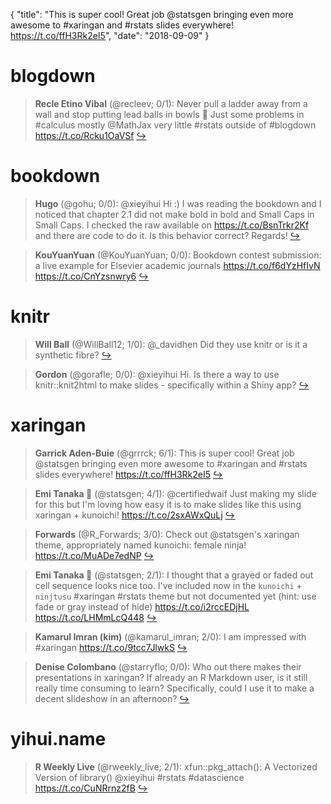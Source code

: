 {
  "title": "This is super cool! Great job @statsgen bringing even more awesome to #xaringan and #rstats slides everywhere! https://t.co/ffH3Rk2eI5",
  "date": "2018-09-09"
}

# blogdown

> **Recle Etino Vibal** (@recleev; 0/1): Never pull a ladder away from a wall and stop putting lead balls in bowls 🤣 Just some problems in #calculus mostly @MathJax very little #rstats outside of #blogdown https://t.co/Rcku1OaVSf  [&#8618;](https://twitter.com/xieyihui/status/1038427961685233664)

<!-- -->


# bookdown

> **Hugo** (@gohu; 0/0): @xieyihui Hi :)
I was reading the bookdown and I noticed that chapter 2.1 did not make bold in bold and Small Caps in Small Caps. I checked the raw available on https://t.co/BsnTrkr2Kf and there are code to do it. Is this behavior correct?
Regards!  [&#8618;](https://twitter.com/xieyihui/status/1038576888367734784)

<!-- -->


> **KouYuanYuan** (@KouYuanYuan; 0/0): Bookdown contest submission: a live example for Elsevier academic journals https://t.co/f6dYzHfIvN https://t.co/CnYzsnwry6  [&#8618;](https://twitter.com/xieyihui/status/1038560371768848385)

<!-- -->


# knitr

> **Will Ball** (@WillBall12; 1/0): @_davidhen Did they use knitr or is it a synthetic fibre?  [&#8618;](https://twitter.com/xieyihui/status/1038316159739850752)

<!-- -->


> **Gordon** (@gorafle; 0/0): @xieyihui Hi. Is there a way to use knitr::knit2html to make slides - specifically within a Shiny app?  [&#8618;](https://twitter.com/xieyihui/status/1038433062982479872)

<!-- -->


# xaringan

> **Garrick Aden-Buie** (@grrrck; 6/1): This is super cool! Great job @statsgen bringing even more awesome to #xaringan and #rstats slides everywhere! https://t.co/ffH3Rk2eI5  [&#8618;](https://twitter.com/xieyihui/status/1038422479318999040)

<!-- -->


> **Emi Tanaka 🌾** (@statsgen; 4/1): @certifiedwaif Just making my slide for this but I'm loving how easy it is to make slides like this using xaringan + kunoichi! https://t.co/2sxAWxQuLj  [&#8618;](https://twitter.com/xieyihui/status/1038570329654800384)

<!-- -->


> **Forwards** (@R_Forwards; 3/0): Check out @statsgen's xaringan theme, appropriately named kunoichi: female ninja! https://t.co/MuADe7edNP  [&#8618;](https://twitter.com/xieyihui/status/1038336486083571712)

<!-- -->


> **Emi Tanaka 🌾** (@statsgen; 2/1): I thought that a grayed or faded out cell sequence looks nice too. I've included now in the `kunoichi` + `ninjtusu` #xaringan #rstats theme but not documented yet (hint: use fade or gray instead of hide) https://t.co/i2rccEDjHL https://t.co/LHMmLcQ448  [&#8618;](https://twitter.com/xieyihui/status/1038614337202450435)

<!-- -->


> **Kamarul Imran (kim)** (@kamarul_imran; 2/0): I am impressed with #xaringan https://t.co/9tcc7JlwkS  [&#8618;](https://twitter.com/xieyihui/status/1038554243664248832)

<!-- -->


> **Denise Colombano** (@starryflo; 0/0): Who out there makes their presentations in xaringan? If already an R Markdown user, is it still really time consuming to learn? Specifically, could I use it to make a decent slideshow in an afternoon?  [&#8618;](https://twitter.com/xieyihui/status/1038617659766501377)

<!-- -->


# yihui.name

> **R Weekly Live** (@rweekly_live; 2/1): xfun::pkg_attach(): A Vectorized Version of library() @xieyihui #rstats #datascience https://t.co/CuNRrnz2fB  [&#8618;](https://twitter.com/xieyihui/status/1038270903925108738)

<!-- -->


